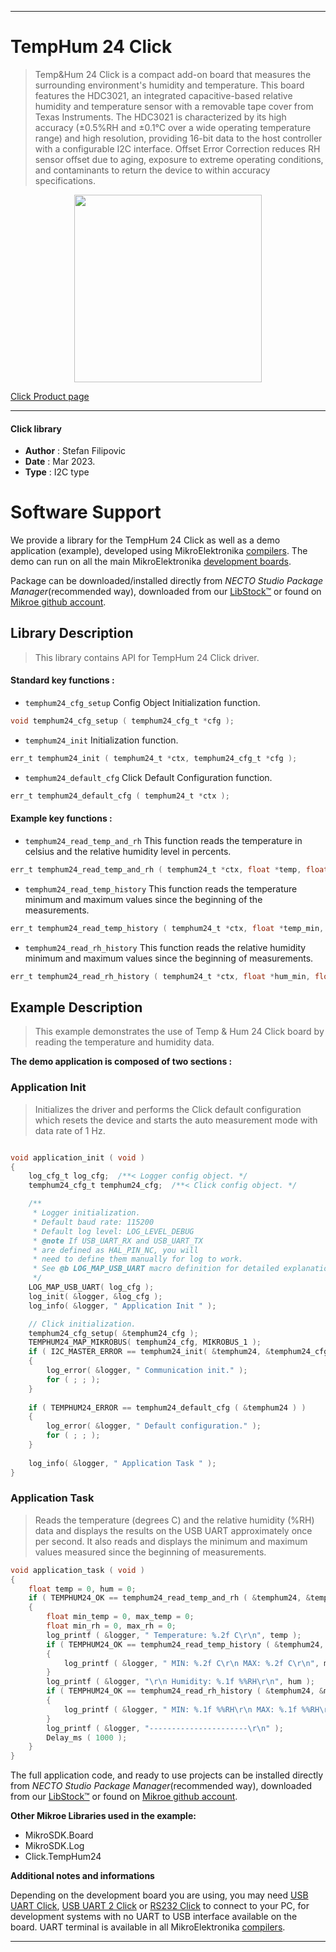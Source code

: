 
---
# TempHum 24 Click

> Temp&Hum 24 Click is a compact add-on board that measures the surrounding environment's humidity and temperature. This board features the HDC3021, an integrated capacitive-based relative humidity and temperature sensor with a removable tape cover from Texas Instruments. The HDC3021 is characterized by its high accuracy (±0.5%RH and ±0.1°C over a wide operating temperature range) and high resolution, providing 16-bit data to the host controller with a configurable I2C interface. Offset Error Correction reduces RH sensor offset due to aging, exposure to extreme operating conditions, and contaminants to return the device to within accuracy specifications.

<p align="center">
  <img src="https://download.mikroe.com/images/click_for_ide/temphum24_click.png" height=300px>
</p>

[Click Product page](https://www.mikroe.com/temphum-24-click)

---


#### Click library

- **Author**        : Stefan Filipovic
- **Date**          : Mar 2023.
- **Type**          : I2C type


# Software Support

We provide a library for the TempHum 24 Click
as well as a demo application (example), developed using MikroElektronika
[compilers](https://www.mikroe.com/necto-studio).
The demo can run on all the main MikroElektronika [development boards](https://www.mikroe.com/development-boards).

Package can be downloaded/installed directly from *NECTO Studio Package Manager*(recommended way), downloaded from our [LibStock&trade;](https://libstock.mikroe.com) or found on [Mikroe github account](https://github.com/MikroElektronika/mikrosdk_click_v2/tree/master/clicks).

## Library Description

> This library contains API for TempHum 24 Click driver.

#### Standard key functions :

- `temphum24_cfg_setup` Config Object Initialization function.
```c
void temphum24_cfg_setup ( temphum24_cfg_t *cfg );
```

- `temphum24_init` Initialization function.
```c
err_t temphum24_init ( temphum24_t *ctx, temphum24_cfg_t *cfg );
```

- `temphum24_default_cfg` Click Default Configuration function.
```c
err_t temphum24_default_cfg ( temphum24_t *ctx );
```

#### Example key functions :

- `temphum24_read_temp_and_rh` This function reads the temperature in celsius and the relative humidity level in percents.
```c
err_t temphum24_read_temp_and_rh ( temphum24_t *ctx, float *temp, float *hum );
```

- `temphum24_read_temp_history` This function reads the temperature minimum and maximum values since the beginning of the measurements.
```c
err_t temphum24_read_temp_history ( temphum24_t *ctx, float *temp_min, float *temp_max );
```

- `temphum24_read_rh_history` This function reads the relative humidity minimum and maximum values since the beginning of measurements.
```c
err_t temphum24_read_rh_history ( temphum24_t *ctx, float *hum_min, float *hum_max );
```

## Example Description

> This example demonstrates the use of Temp & Hum 24 Click board by reading the temperature and humidity data.

**The demo application is composed of two sections :**

### Application Init

> Initializes the driver and performs the Click default configuration which resets the device and starts the auto measurement mode with data rate of 1 Hz.

```c

void application_init ( void )
{
    log_cfg_t log_cfg;  /**< Logger config object. */
    temphum24_cfg_t temphum24_cfg;  /**< Click config object. */

    /** 
     * Logger initialization.
     * Default baud rate: 115200
     * Default log level: LOG_LEVEL_DEBUG
     * @note If USB_UART_RX and USB_UART_TX 
     * are defined as HAL_PIN_NC, you will 
     * need to define them manually for log to work. 
     * See @b LOG_MAP_USB_UART macro definition for detailed explanation.
     */
    LOG_MAP_USB_UART( log_cfg );
    log_init( &logger, &log_cfg );
    log_info( &logger, " Application Init " );

    // Click initialization.
    temphum24_cfg_setup( &temphum24_cfg );
    TEMPHUM24_MAP_MIKROBUS( temphum24_cfg, MIKROBUS_1 );
    if ( I2C_MASTER_ERROR == temphum24_init( &temphum24, &temphum24_cfg ) ) 
    {
        log_error( &logger, " Communication init." );
        for ( ; ; );
    }
    
    if ( TEMPHUM24_ERROR == temphum24_default_cfg ( &temphum24 ) )
    {
        log_error( &logger, " Default configuration." );
        for ( ; ; );
    }
    
    log_info( &logger, " Application Task " );
}

```

### Application Task

> Reads the temperature (degrees C) and the relative humidity (%RH) data and displays the results on the USB UART approximately once per second.
It also reads and displays the minimum and maximum values measured since the beginning of measurements.

```c
void application_task ( void )
{
    float temp = 0, hum = 0;
    if ( TEMPHUM24_OK == temphum24_read_temp_and_rh ( &temphum24, &temp, &hum ) )
    {
        float min_temp = 0, max_temp = 0;
        float min_rh = 0, max_rh = 0;
        log_printf ( &logger, " Temperature: %.2f C\r\n", temp );
        if ( TEMPHUM24_OK == temphum24_read_temp_history ( &temphum24, &min_temp, &max_temp ) )
        {
            log_printf ( &logger, " MIN: %.2f C\r\n MAX: %.2f C\r\n", min_temp, max_temp );
        }
        log_printf ( &logger, "\r\n Humidity: %.1f %%RH\r\n", hum );
        if ( TEMPHUM24_OK == temphum24_read_rh_history ( &temphum24, &min_rh, &max_rh ) )
        {
            log_printf ( &logger, " MIN: %.1f %%RH\r\n MAX: %.1f %%RH\r\n", min_rh, max_rh );
        }
        log_printf ( &logger, "----------------------\r\n" );
        Delay_ms ( 1000 );
    }
}
```

The full application code, and ready to use projects can be installed directly from *NECTO Studio Package Manager*(recommended way), downloaded from our [LibStock&trade;](https://libstock.mikroe.com) or found on [Mikroe github account](https://github.com/MikroElektronika/mikrosdk_click_v2/tree/master/clicks).

**Other Mikroe Libraries used in the example:**

- MikroSDK.Board
- MikroSDK.Log
- Click.TempHum24

**Additional notes and informations**

Depending on the development board you are using, you may need
[USB UART Click](https://www.mikroe.com/usb-uart-click),
[USB UART 2 Click](https://www.mikroe.com/usb-uart-2-click) or
[RS232 Click](https://www.mikroe.com/rs232-click) to connect to your PC, for
development systems with no UART to USB interface available on the board. UART
terminal is available in all MikroElektronika
[compilers](https://shop.mikroe.com/compilers).

---
